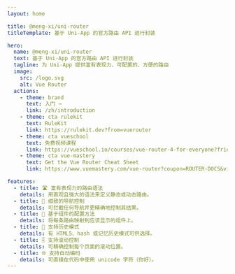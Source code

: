 ```yaml
---
layout: home

title: @meng-xi/uni-router
titleTemplate: 基于 Uni-App 的官方路由 API 进行封装

hero: 
  name: @meng-xi/uni-router
  text: 基于 Uni-App 的官方路由 API 进行封装
  tagline: 为 Uni-App 提供富有表现力、可配置的、方便的路由
  image:
    src: /logo.svg
    alt: Vue Router
  actions:
    - theme: brand
      text: 入门 →
      link: /zh/introduction
    - theme: cta rulekit
      text: RuleKit
      link: https://rulekit.dev?from=vuerouter
    - theme: cta vueschool
      text: 免费视频课程
      link: https://vueschool.io/courses/vue-router-4-for-everyone?friend=vuerouter&utm_source=vuerouter&utm_medium=link&utm_campaign=homepage
    - theme: cta vue-mastery
      text: Get the Vue Router Cheat Sheet
      link: https://www.vuemastery.com/vue-router?coupon=ROUTER-DOCS&via=eduardo

features:
  - title: 🛣 富有表现力的路由语法
    details: 用直观且强大的语法来定义静态或动态路由。
  - title: 🛑 细致的导航控制
    details: 可拦截任何导航并更精确地控制其结果。
  - title: 🧱 基于组件的配置方法
    details: 将每条路由映射到应该显示的组件上。
  - title: 🔌 支持历史模式
    details: 有 HTML5、hash 或记忆历史模式可供选择。
  - title: 🎚 支持滚动控制
    details: 可精确控制每个页面的滚动位置。
  - title: 🌐 支持自动编码
    details: 可直接在代码中使用 unicode 字符（你好）。
---
```


<script setup>
import HomeSponsors from '../.vitepress/theme/components/HomeSponsors.vue'
import '../.vitepress/theme/styles/home-links.css'
</script>

<HomeSponsors />